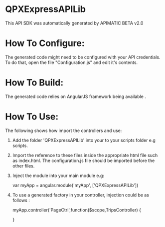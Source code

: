 QPXExpressAPILib
=================
This API SDK was automatically generated by APIMATIC BETA v2.0

How To Configure:
=================
The generated code might need to be configured with your API credentials. To do that,
open the file "Configuration.js" and edit it's contents.

How To Build: 
=============
The generated code relies on AngularJS framework being available . 

How To Use:
===========
The following shows how import the controllers and use:

1) Add the folder 'QPXExpressAPILib' into your to your scripts folder e.g scripts.
   
2) Import the reference to these files inside the appropriate html file such as index.html. 
   The configuration.js file should be imported before the other files.


    <!-- Helper files -->
    <script src="scripts/QPXExpressAPILib/Configuration.js"></script>
    <script src="scripts/QPXExpressAPILib/APIHelper.js"></script>
    <script src="scripts/QPXExpressAPILib/Http/Client/HttpContext.js"></script>
    <script src="scripts/QPXExpressAPILib/Http/Client/RequestClient.js"></script>
    <script src="scripts/QPXExpressAPILib/Http/Request/HttpRequest.js"></script>
    <script src="scripts/QPXExpressAPILib/Http/Response/HttpResponse.js"></script>

    <!-- API Controllers -->
    <script src="scripts/QPXExpressAPILib/Controllers/TripsController.js"></script>

    <!-- Models -->
    <script src="scripts/QPXExpressAPILib/Models/BaseModel.js"></script>
    <script src="scripts/QPXExpressAPILib/Models/PassengerCounts.js"></script>
    <script src="scripts/QPXExpressAPILib/Models/SliceInput.js"></script>
    <script src="scripts/QPXExpressAPILib/Models/TimeOfDayRange.js"></script>
    <script src="scripts/QPXExpressAPILib/Models/TripOptionsRequest.js"></script>
    <script src="scripts/QPXExpressAPILib/Models/TripsSearchRequest.js"></script>

3) Inject the module into your main module e.g:

    var myApp = angular.module('myApp', ['QPXExpressAPILib'])

4) To use a generated factory in your controller, injection could be as follows : 
 
    myApp.controller('PageCtrl',function($scope,TripsController) {

    }
